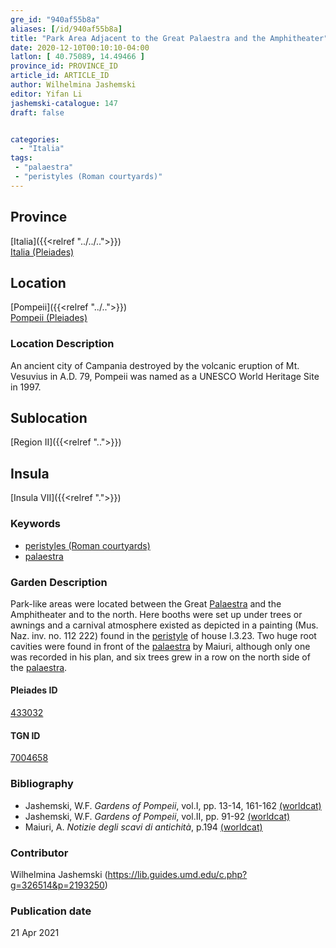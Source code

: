 ```yaml
---
gre_id: "940af55b8a"
aliases: [/id/940af55b8a]
title: "Park Area Adjacent to the Great Palaestra and the Amphitheater"
date: 2020-12-10T00:10:10-04:00
latlon: [ 40.75089, 14.49466 ]
province_id: PROVINCE_ID
article_id: ARTICLE_ID
author: Wilhelmina Jashemski
editor: Yifan Li
jashemski-catalogue: 147
draft: false


categories:
  - "Italia"
tags:
 - "palaestra"
 - "peristyles (Roman courtyards)"
---
```


## Province
[Italia]({{<relref "../../..">}}) \
[Italia (Pleiades)](https://pleiades.stoa.org/places/1052)

## Location
[Pompeii]({{<relref "../..">}}) \
[Pompeii (Pleiades)](https://pleiades.stoa.org/places/433032)


### Location Description
An ancient city of Campania destroyed by the volcanic eruption of Mt. Vesuvius in A.D. 79, Pompeii was named as a UNESCO World Heritage Site in 1997.

## Sublocation
[Region II]({{<relref "..">}})

## Insula
[Insula VII]({{<relref ".">}})

### Keywords
 - [peristyles (Roman courtyards)](http://vocab.getty.edu/page/aat/300080971)
 - [palaestra](http://vocab.getty.edu/page/aat/300007301)


### Garden Description
Park-like areas were located between the Great [Palaestra](http://vocab.getty.edu/page/aat/300007301) and the Amphitheater and to the north. Here booths were set up under trees or awnings and a carnival atmosphere existed as depicted in a painting (Mus. Naz. inv. no. 112 222) found in the [peristyle](http://vocab.getty.edu/page/aat/300080971) of house I.3.23. Two huge root cavities were found in front of the [palaestra](http://vocab.getty.edu/page/aat/300007301) by Maiuri, although only one was recorded in his plan, and six trees grew in a row on the north side of the [palaestra](http://vocab.getty.edu/page/aat/300007301).


#### Pleiades ID
[433032](https://pleiades.stoa.org/places/433032)

#### TGN ID
[7004658](http://vocab.getty.edu/page/tgn/7004658)


### Bibliography
* Jashemski, W.F. *Gardens of Pompeii*, vol.I, pp. 13-14, 161-162 [(worldcat)](http://www.worldcat.org/oclc/884024123)
* Jashemski, W.F. *Gardens of Pompeii*, vol.II, pp. 91-92 [(worldcat)](http://www.worldcat.org/oclc/921816405)
* Maiuri, A. *Notizie degli scavi di antichità*, p.194 [(worldcat)](http://www.worldcat.org/oclc/1646037)


### Contributor
Wilhelmina Jashemski (https://lib.guides.umd.edu/c.php?g=326514&p=2193250)

### Publication date

21 Apr 2021
